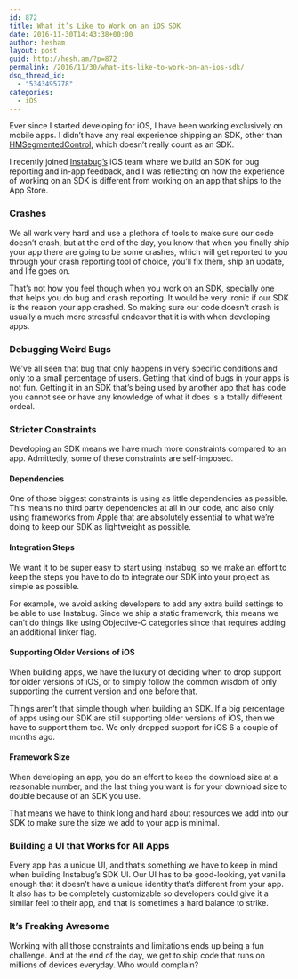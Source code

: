 ```yaml
---
id: 872
title: What it’s Like to Work on an iOS SDK
date: 2016-11-30T14:43:38+00:00
author: hesham
layout: post
guid: http://hesh.am/?p=872
permalink: /2016/11/30/what-its-like-to-work-on-an-ios-sdk/
dsq_thread_id:
  - "5343495778"
categories:
  - iOS
---
```

Ever since I started developing for iOS, I have been working exclusively on mobile apps. I didn’t have any real experience shipping an SDK, other than [HMSegmentedControl](https://github.com/HeshamMegid/HMSegmentedControl/), which doesn’t really count as an SDK.

I recently joined [Instabug’s](https://instabug.com/) iOS team where we build an SDK for bug reporting and in-app feedback, and I was reflecting on how the experience of working on an SDK is different from working on an app that ships to the App Store.

### Crashes

We all work very hard and use a plethora of tools to make sure our code doesn’t crash, but at the end of the day, you know that when you finally ship your app there are going to be some crashes, which will get reported to you through your crash reporting tool of choice, you’ll fix them, ship an update, and life goes on.

That’s not how you feel though when you work on an SDK, specially one that helps you do bug and crash reporting. It would be very ironic if our SDK is the reason your app crashed. So making sure our code doesn’t crash is usually a much more stressful endeavor that it is with when developing apps.

### Debugging Weird Bugs

We’ve all seen that bug that only happens in very specific conditions and only to a small percentage of users. Getting that kind of bugs in your apps is not fun. Getting it in an SDK that’s being used by another app that has code you cannot see or have any knowledge of what it does is a totally different ordeal.

### Stricter Constraints

Developing an SDK means we have much more constraints compared to an app. Admittedly, some of these constraints are self-imposed.

#### Dependencies

One of those biggest constraints is using as little dependencies as possible. This means no third party dependencies at all in our code, and also only using frameworks from Apple that are absolutely essential to what we’re doing to keep our SDK as lightweight as possible.

#### Integration Steps

We want it to be super easy to start using Instabug, so we make an effort to keep the steps you have to do to integrate our SDK into your project as simple as possible.

For example, we avoid asking developers to add any extra build settings to be able to use Instabug. Since we ship a static framework, this means we can’t do things like using Objective-C categories since that requires adding an additional linker flag.

#### Supporting Older Versions of iOS

When building apps, we have the luxury of deciding when to drop support for older versions of iOS, or to simply follow the common wisdom of only supporting the current version and one before that.

Things aren’t that simple though when building an SDK. If a big percentage of apps using our SDK are still supporting older versions of iOS, then we have to support them too. We only dropped support for iOS 6 a couple of months ago.

#### Framework Size

When developing an app, you do an effort to keep the download size at a reasonable number, and the last thing you want is for your download size to double because of an SDK you use.

That means we have to think long and hard about resources we add into our SDK to make sure the size we add to your app is minimal.

### Building a UI that Works for All Apps

Every app has a unique UI, and that’s something we have to keep in mind when building Instabug’s SDK UI. Our UI has to be good-looking, yet vanilla enough that it doesn’t have a unique identity that’s different from your app. It also has to be completely customizable so developers could give it a similar feel to their app, and that is sometimes a hard balance to strike.

### It’s Freaking Awesome

Working with all those constraints and limitations ends up being a fun challenge. And at the end of the day, we get to ship code that runs on millions of devices everyday. Who would complain?